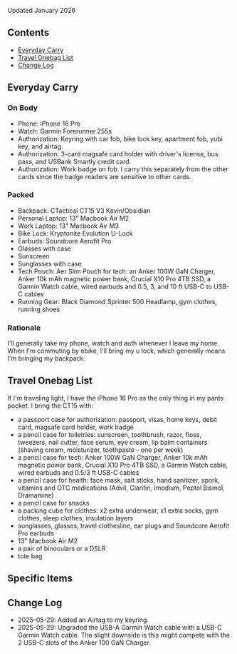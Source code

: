 Updated January 2026

## Contents

- [Everyday Carry](#everyday-carry)
- [Travel Onebag List](#travel-onebag-list)
- [Change Log](#change-log)

## Everyday Carry

### On Body

- Phone: iPhone 16 Pro
- Watch: Garmin Forerunner 255s
- Authorization: Keyring with car fob, bike lock key, apartment fob, yubi key, and airtag.
- Authorization: 3-card magsafe card holder with driver's license, bus pass, and USBank Smartly credit card.
- Authorization: Work badge on fob. I carry this separately from the other cards since the badge readers are sensitive to other cards.

### Packed

- Backpack: CTactical CT15 V3 Kevin/Obsidian
- Personal Laptop: 13" Macbook Air M2
- Work Laptop: 13" Macbook Air M3
- Bike Lock: Kryptonite Evolution U-Lock
- Earbuds: Soundcore Aerofit Pro
- Glasses with case
- Sunscreen
- Sunglasses with case
- Tech Pouch: Aer Slim Pouch for tech: an Anker 100W GaN Charger, Anker 10k mAh magnetic power bank, Crucial X10 Pro 4TB SSD, a Garmin Watch cable, wired earbuds and 0.5, 3, and 10 ft USB-C to USB-C cables
- Running Gear: Black Diamond Sprinter 500 Headlamp, gym clothes, running shoes

### Rationale

I'll generally take my phone, watch and auth whenever I leave my home. When I'm commuting by ebike, I'll bring my u lock, which generally means I'm bringing my backpack.

## Travel Onebag List


If I'm traveling light, I have the iPhone 16 Pro as the only thing in my pants pocket. I bring the CT15 with:

- a passport case for authorization: passport, visas, home keys, debit card, magsafe card holder, work badge
- a pencil case for toiletries: sunscreen, toothbrush, razor, floss, tweezers, nail cutter, face serum, eye cream, lip balm containers (shaving cream, moisturizer, toothpaste - one per week)
- a pencil case for tech: Anker 100W GaN Charger, Anker 10k mAh magnetic power bank, Crucial X10 Pro 4TB SSD, a Garmin Watch cable, wired earbuds and 0.5/3 ft USB-C cables 
- a pencil case for health: face mask, salt sticks, hand sanitizer, spork, vitamins and OTC medications (Advil, Claritin, Imodium, Peptol Bismol, Dramamine)
- a pencil case for snacks
- a packing cube for clothes: x2 extra underwear, x1 extra socks, gym clothes, sleep clothes, insulation layers 
- sunglasses, glasses, travel clothesline, ear plugs and Soundcore Aerofit Pro earbuds
- 13" Macbook Air M2
- a pair of binoculars or a DSLR
- tote bag

## Specific Items



## Change Log
- 2025-05-29: Added an Airtag to my keyring.
- 2025-05-29: Upgraded the USB-A Garmin Watch cable with a USB-C Garmin Watch cable. The slight downside is this might compete with the 2 USB-C slots of the Anker 100 GaN Charger.
